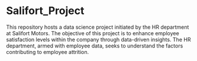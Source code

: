 # Salifort_Project
This repository hosts a data science project initiated by the HR department at Salifort Motors. The objective of this project is to enhance employee satisfaction levels within the company through data-driven insights. The HR department, armed with employee data, seeks to understand the factors contributing to employee attrition.
